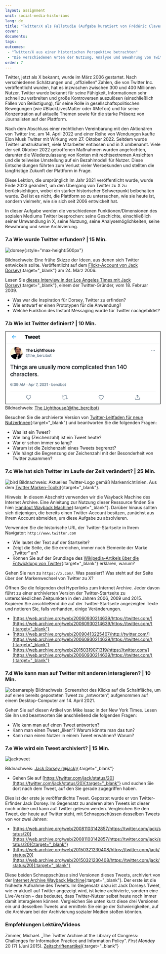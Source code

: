 ```yaml
---
layout: assignment
unit: social-media-historians
lang: de
title: "Twitter/X als Fallstudie (Aufgabe kuratiert von Frédéric Clavert)"
cover:
documents:
tags:
outcomes:
 - "Twitter/X aus einer historischen Perspektive betrachten"
 - "Die verschiedenen Arten der Nutzung, Analyse und Bewahrung von Twitter/X zu verstehen, um die Quellenkritik darauf anwenden zu können"
order: 7
---
```

Twitter, jetzt als X bekannt, wurde im März 2006 gestartet. Nach verschiedenen Schätzungen und „offiziellen“ Zahlen, die von Twitter Inc. veröffentlicht wurden, hat es inzwischen zwischen 300 und 400 Millionen Nutzer. Twitter wurde bekannt für seine Fähigkeit, Informationen sehr schnell zu verbreiten und große Kontroversen auszulösen (einschließlich Fällen von Belästigung), für seine Rolle in gesellschaftspolitischen Bewegungen (wie #BlackLivesMatter oder #MeToo) und für seine Konzentration auf aktuelle Themen sowie für die starke Präsenz von Journalisten auf der Plattform.

Nach dem Abschluss einer rechtlichen Vereinbarung mit den Aktionären von Twitter Inc. am 14. April 2022 und einer Reihe von Wendungen kaufte Elon Musk Twitter mit Wirkung vom 27. Oktober 2022. Seitdem wurde Twitter umstrukturiert, viele Mitarbeiter entlassen und in X umbenannt. Viele der seit Oktober 2022 getroffenen Maßnahmen wurden angefochten, darunter die Wiederzulassung von Konten mit rechtsextremen Ansichten und die teilweise Umstellung auf ein Bezahlmodell für Nutzer. Diese Entscheidungen führten zum Verlust vieler Werbekunden und stellten die langfristige Zukunft der Plattform in Frage.

<html>
<div class="alert alert-info">
Diese Lektion, die ursprünglich im Jahr 2021 veröffentlicht wurde, wurde Ende 2023 geändert, um den Übergang von Twitter zu X zu berücksichtigen, wobei ein starker historischer Schwerpunkt beibehalten wurde. Ziel ist es nicht, die Plattform so zu untersuchen, wie sie heute ist, sondern vielmehr, wie sie sich seit 2006 entwickelt hat.
</div>
</html>

In dieser Aufgabe werden die verschiedenen Funktionen/Dimensionen des sozialen Mediums Twitter besprochen: seine Geschichte, einschließlich seiner Umwandlung in X, seine Nutzung, seine Analysemöglichkeiten, seine Bewahrung und seine Archivierung.

<!-- more -->
<!-- briefing-student -->

### 7.a Wie wurde Twitter erfunden? | 15 Min. 
<!-- section-contents -->

![dorsey](../../../assets/images/social-media/dorsey.jpg){:style="max-height:500px"}

Bildnachweis: Eine frühe Skizze der Ideen, aus denen sich Twitter entwickeln sollte. Veröffentlicht auf dem [Flickr-Account von Jack Dorsey](https://flickr.com/photos/jackdorsey/182613360/){:target="_blank"} am 24. März 2006.

Lesen Sie [dieses Interview in der Los Angeles Times mit Jack Dorsey](https://latimesblogs.latimes.com/technology/2009/02/twitter-creator.html){:target="_blank"}, einem der Twitter-Gründer, vom 18. Februar 2009.

- Was war die Inspiration für Dorsey, Twitter zu erfinden?
- Wie entwarf er einen Prototypen für die Anwendung?
- Welche Funktion des Instant Messaging wurde für Twitter nachgebildet?

<!-- section -->

### 7.b Wie ist Twitter definiert? | 10 Min.
 <!-- section-contents -->

![140](../../assets/images/social-media/140.png)
Bildnachweis: [The Lighthouse(@the_bercibot)](https://twitter.com/the_bercibot/status/1379647473640161280)

Besuchen Sie die archivierte Version von [Twitter-Leitfaden für neue NutzerInnen](https://web.archive.org/web/20180103203839/https://help.twitter.com/en/new-user-faq){:target="_blank"} und beantworten Sie die folgenden Fragen:
- Was ist ein Tweet?
- Wie lang (Zeichenzahl) ist ein Tweet heute?
- War er schon immer so lang?
- Warum ist die Zeichenzahl eines Tweets begrenzt?
- Wie hängt die Begrenzung der Zeichenzahl mit der Besonderheit von Twitter zusammen?

<!-- section -->

### 7.c Wie hat sich Twitter im Laufe der Zeit verändert? | 25 Min.
 <!-- section-contents --> 

![bird](../../../assets/images/social-media/bird.png)
Bildnachweis: Aktuelles Twitter-Logo gemäß Markenrichtlinien. Aus dem [Twitter Marken-Toolkit](https://about.twitter.com/en/who-we-are/brand-toolkit){:target="_blank"}.

Hinweis: In diesem Abschnitt verwenden wir die Wayback Machine des Internet Archive. Eine Anleitung zur Nutzung dieser Ressource finden Sie hier: [Handout Wayback Machine](https://ranke2.uni.lu/assets/pdf/wayback-machine-interface.pdf){:target="_blank"}. Darüber hinaus sollten sich diejenigen, die bereits einen Twitter-Account besitzen, zunächst aus ihrem Account abmelden, um diese Aufgabe zu absolvieren.

Verwenden Sie die historische URL der Twitter-Startseite in Ihrem Navigator: `http://www.twitter.com`
- Wie lautet der Text auf der Startseite?
- Zeigt die Seite, die Sie erreichen, immer noch Elemente der Marke „Twitter“ an?
- Können Sie auf der Grundlage des [Wikipedia-Artikels über die Entwicklung von Twitter](https://de.wikipedia.org/wiki/X_(soziales_Netzwerk)#X_(seit_2023)){:target="_blank"} erklären, warum?

Gehen Sie nun zu `https://x.com/`. Was passiert? Was steht auf der Seite über den Markenwechsel von Twitter zu X?

Öffnen Sie die folgenden drei Hyperlinks zum Internet Archive. Jeder davon führt zu einer archivierten Version der Twitter-Startseite zu unterschiedlichen Zeitpunkten in den Jahren 2006, 2009 und 2015. Kopieren Sie anschließend die auf der Twitter-Startseite angezeigten Texte und notieren Sie, falls vorhanden, einige Veränderungen.

- [https://web.archive.org/web/20060930214639/https://twitter.com/](https://web.archive.org/web/20060930214639/https://twitter.com/){:target="_blank"}
- [https://web.archive.org/web/20090413225407/http://twitter.com/](https://web.archive.org/web/20060930214639/https://twitter.com/){:target="_blank"}
- [https://web.archive.org/web/20150319071319/https://twitter.com/](https://web.archive.org/web/20060930214639/https://twitter.com/){:target="_blank"}

<!-- section --> 

### 7.d Wie kann man auf Twitter mit anderen interagieren? | 10 Min.
 <!-- section-contents -->  

![obamareply](../../../assets/images/social-media/obamareply.png)
Bildnachweis: Screenshot des Klicks auf die Schaltfläche, um auf einen bereits geposteten Tweet zu „antworten“, aufgenommen auf einem Desktop-Computer am 14. April 2021.

Gehen Sie auf diesen Artikel von Mike Isaac in der New York Times. Lesen Sie ihn und beantworten Sie anschließend die folgenden Fragen:
- Wie kann man auf einen Tweet antworten?
- Kann man einen Tweet „liken“? Warum könnte man das tun?
- Kann man einen Nutzer in einem Tweet erwähnen? Warum?

<!-- section --> 

### 7.e  Wie wird ein Tweet archiviert? | 15 Min.
<!-- section-contents --> 

![jacktweet](../../../assets/images/social-media/jacktweet.png)

Bildnachweis: [Jack Dorsey (@jack)](https://twitter.com/jack/status/20){:target="_blank"}

- Gehen Sie auf [https://twitter.com/jack/status/20](https://twitter.com/jack/status/20){:target="_blank"} und suchen Sie dort nach dem Tweet, auf den Sie gerade zugegriffen haben.

Dies ist der erste je veröffentlichte Tweet. Gepostet wurde er von Twitter-Erfinder Jack Dorsey. Im Gegensatz zu anderen alten Tweets ist dieser noch online und kann auf Twitter gelesen werden. Vergleichen Sie den Tweet, der heute auf Twitter steht, mit Schnappschüssen desselben Tweets von vor zwei Jahren:
- [https://web.archive.org/web/20081103142857/https://twitter.com/jack/status/20](https://web.archive.org/web/20081103142857/https://twitter.com/jack/status/20){:target="_blank"}
- [https://web.archive.org/web/20150321230408/https://twitter.com/jack/status/20](https://web.archive.org/web/20150321230408/https://twitter.com/jack/status/20){:target="_blank"}

Diese beiden Schnappschüsse sind Versionen dieses Tweets, archiviert von der [Internet Archive Wayback Machine](https://archive.org/web/){:target="_blank"}. Der erste ist die früheste Aufnahme des Tweets. Im Gegensatz dazu ist Jack Dorseys Tweet, wie er aktuell auf Twitter angezeigt wird, ist keine archivierte, sondern eine Live-Version – das bedeutet, dass Twitter-Nutzer selbst heute noch immer damit interagieren können. Vergleichen Sie unten kurz diese drei Versionen ein und desselben Tweets und ermitteln Sie einige der Schwierigkeiten, auf die Archivare bei der Archivierung sozialer Medien stoßen könnten.

<!-- section -->

### Empfehlungen Lektüre/Videos
<!-- section-contents -->

Zimmer, Michael. „The Twitter Archive at the Library of Congress: Challenges for Information Practice and Information Policy“. *First Monday* 20 (7) (Juni 2015). [Zeitschriftenartikel](http://firstmonday.org/ojs/index.php/fm/article/view/5619){:target="_blank"}


<!-- briefing-teacher -->

